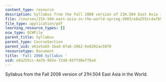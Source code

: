 ```yaml
---
content_type: resource
description: Syllabus from the Fall 2008 version of 21H.504 East Asia in the World.
file: /courses/21h-504-east-asia-in-the-world-spring-2003/e8a255cc4a7b9b5e72dd65ffd8eff8a4_MIT21H_504s03_syllf08.pdf
file_type: application/pdf
learning_resource_types: []
ocw_type: OCWFile
parent_title: Syllabus
parent_type: CourseSection
parent_uid: e61e5ab5-1bad-07a6-2062-6e8202ac5078
resourcetype: Document
title: 'Fall 2008 Syllabus '
uid: e8a255cc-4a7b-9b5e-72dd-65ffd8eff8a4
---
```

Syllabus from the Fall 2008 version of 21H.504 East Asia in the World.

